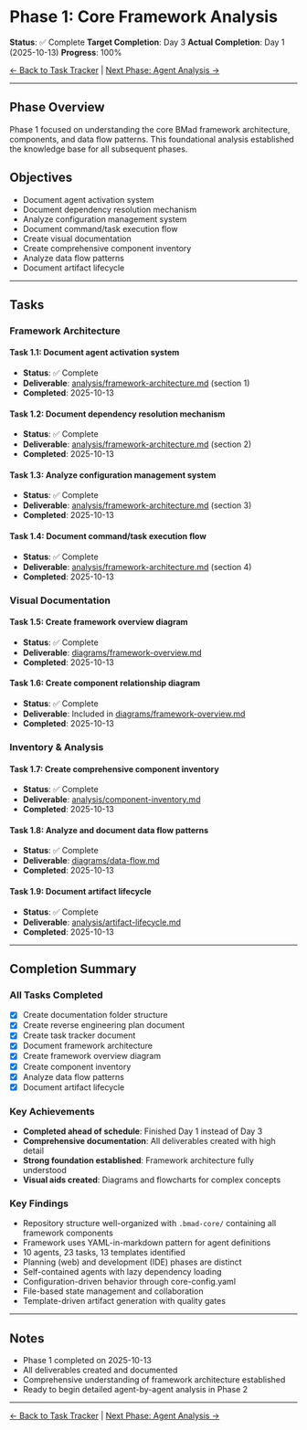 # Phase 1: Core Framework Analysis

**Status**: ✅ Complete
**Target Completion**: Day 3
**Actual Completion**: Day 1 (2025-10-13)
**Progress**: 100%

[← Back to Task Tracker](../01-TASK-TRACKER.md) | [Next Phase: Agent Analysis →](PHASE-2-agent-analysis.md)

---

## Phase Overview

Phase 1 focused on understanding the core BMad framework architecture, components, and data flow patterns. This foundational analysis established the knowledge base for all subsequent phases.

## Objectives

- Document agent activation system
- Document dependency resolution mechanism
- Analyze configuration management system
- Document command/task execution flow
- Create visual documentation
- Create comprehensive component inventory
- Analyze data flow patterns
- Document artifact lifecycle

---

## Tasks

### Framework Architecture

#### Task 1.1: Document agent activation system
- **Status**: ✅ Complete
- **Deliverable**: [analysis/framework-architecture.md](../analysis/framework-architecture.md) (section 1)
- **Completed**: 2025-10-13

#### Task 1.2: Document dependency resolution mechanism
- **Status**: ✅ Complete
- **Deliverable**: [analysis/framework-architecture.md](../analysis/framework-architecture.md) (section 2)
- **Completed**: 2025-10-13

#### Task 1.3: Analyze configuration management system
- **Status**: ✅ Complete
- **Deliverable**: [analysis/framework-architecture.md](../analysis/framework-architecture.md) (section 3)
- **Completed**: 2025-10-13

#### Task 1.4: Document command/task execution flow
- **Status**: ✅ Complete
- **Deliverable**: [analysis/framework-architecture.md](../analysis/framework-architecture.md) (section 4)
- **Completed**: 2025-10-13

### Visual Documentation

#### Task 1.5: Create framework overview diagram
- **Status**: ✅ Complete
- **Deliverable**: [diagrams/framework-overview.md](../diagrams/framework-overview.md)
- **Completed**: 2025-10-13

#### Task 1.6: Create component relationship diagram
- **Status**: ✅ Complete
- **Deliverable**: Included in [diagrams/framework-overview.md](../diagrams/framework-overview.md)
- **Completed**: 2025-10-13

### Inventory & Analysis

#### Task 1.7: Create comprehensive component inventory
- **Status**: ✅ Complete
- **Deliverable**: [analysis/component-inventory.md](../analysis/component-inventory.md)
- **Completed**: 2025-10-13

#### Task 1.8: Analyze and document data flow patterns
- **Status**: ✅ Complete
- **Deliverable**: [diagrams/data-flow.md](../diagrams/data-flow.md)
- **Completed**: 2025-10-13

#### Task 1.9: Document artifact lifecycle
- **Status**: ✅ Complete
- **Deliverable**: [analysis/artifact-lifecycle.md](../analysis/artifact-lifecycle.md)
- **Completed**: 2025-10-13

---

## Completion Summary

### All Tasks Completed
- [x] Create documentation folder structure
- [x] Create reverse engineering plan document
- [x] Create task tracker document
- [x] Document framework architecture
- [x] Create framework overview diagram
- [x] Create component inventory
- [x] Analyze data flow patterns
- [x] Document artifact lifecycle

### Key Achievements

- **Completed ahead of schedule**: Finished Day 1 instead of Day 3
- **Comprehensive documentation**: All deliverables created with high detail
- **Strong foundation established**: Framework architecture fully understood
- **Visual aids created**: Diagrams and flowcharts for complex concepts

### Key Findings

- Repository structure well-organized with `.bmad-core/` containing all framework components
- Framework uses YAML-in-markdown pattern for agent definitions
- 10 agents, 23 tasks, 13 templates identified
- Planning (web) and development (IDE) phases are distinct
- Self-contained agents with lazy dependency loading
- Configuration-driven behavior through core-config.yaml
- File-based state management and collaboration
- Template-driven artifact generation with quality gates

---

## Notes

- Phase 1 completed on 2025-10-13
- All deliverables created and documented
- Comprehensive understanding of framework architecture established
- Ready to begin detailed agent-by-agent analysis in Phase 2

---

[← Back to Task Tracker](../01-TASK-TRACKER.md) | [Next Phase: Agent Analysis →](PHASE-2-agent-analysis.md)
